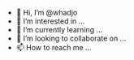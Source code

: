- 👋 Hi, I’m @whadjo
- 👀 I’m interested in ...
- 🌱 I’m currently learning ...
- 💞️ I’m looking to collaborate on ...
- 📫 How to reach me ...

<!---
whadjo/whadjo is a ✨ special ✨ repository because its `README.md` (this file) appears on your GitHub profile.
You can click the Preview link to take a look at your changes.
--->
